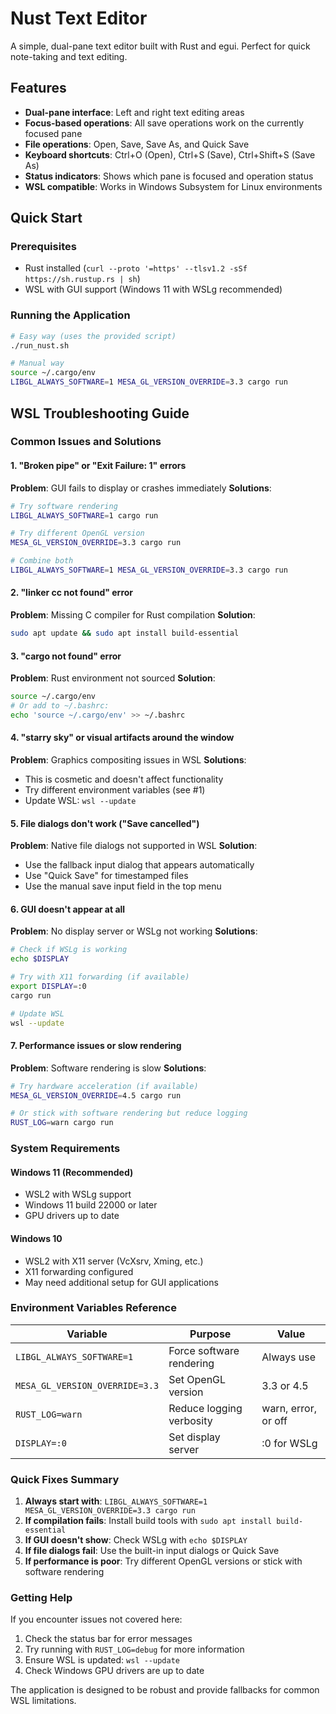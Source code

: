 # Nust Text Editor

A simple, dual-pane text editor built with Rust and egui. Perfect for quick note-taking and text editing.

## Features

- **Dual-pane interface**: Left and right text editing areas
- **Focus-based operations**: All save operations work on the currently focused pane
- **File operations**: Open, Save, Save As, and Quick Save
- **Keyboard shortcuts**: Ctrl+O (Open), Ctrl+S (Save), Ctrl+Shift+S (Save As)
- **Status indicators**: Shows which pane is focused and operation status
- **WSL compatible**: Works in Windows Subsystem for Linux environments

## Quick Start

### Prerequisites
- Rust installed (`curl --proto '=https' --tlsv1.2 -sSf https://sh.rustup.rs | sh`)
- WSL with GUI support (Windows 11 with WSLg recommended)

### Running the Application
```bash
# Easy way (uses the provided script)
./run_nust.sh

# Manual way
source ~/.cargo/env
LIBGL_ALWAYS_SOFTWARE=1 MESA_GL_VERSION_OVERRIDE=3.3 cargo run
```

## WSL Troubleshooting Guide

### Common Issues and Solutions

#### 1. **"Broken pipe" or "Exit Failure: 1" errors**
**Problem**: GUI fails to display or crashes immediately
**Solutions**:
```bash
# Try software rendering
LIBGL_ALWAYS_SOFTWARE=1 cargo run

# Try different OpenGL version
MESA_GL_VERSION_OVERRIDE=3.3 cargo run

# Combine both
LIBGL_ALWAYS_SOFTWARE=1 MESA_GL_VERSION_OVERRIDE=3.3 cargo run
```

#### 2. **"linker cc not found" error**
**Problem**: Missing C compiler for Rust compilation
**Solution**:
```bash
sudo apt update && sudo apt install build-essential
```

#### 3. **"cargo not found" error**
**Problem**: Rust environment not sourced
**Solution**:
```bash
source ~/.cargo/env
# Or add to ~/.bashrc:
echo 'source ~/.cargo/env' >> ~/.bashrc
```

#### 4. **"starry sky" or visual artifacts around the window**
**Problem**: Graphics compositing issues in WSL
**Solutions**:
- This is cosmetic and doesn't affect functionality
- Try different environment variables (see #1)
- Update WSL: `wsl --update`

#### 5. **File dialogs don't work ("Save cancelled")**
**Problem**: Native file dialogs not supported in WSL
**Solution**: 
- Use the fallback input dialog that appears automatically
- Use "Quick Save" for timestamped files
- Use the manual save input field in the top menu

#### 6. **GUI doesn't appear at all**
**Problem**: No display server or WSLg not working
**Solutions**:
```bash
# Check if WSLg is working
echo $DISPLAY

# Try with X11 forwarding (if available)
export DISPLAY=:0
cargo run

# Update WSL
wsl --update
```

#### 7. **Performance issues or slow rendering**
**Problem**: Software rendering is slow
**Solutions**:
```bash
# Try hardware acceleration (if available)
MESA_GL_VERSION_OVERRIDE=4.5 cargo run

# Or stick with software rendering but reduce logging
RUST_LOG=warn cargo run
```

### System Requirements

#### Windows 11 (Recommended)
- WSL2 with WSLg support
- Windows 11 build 22000 or later
- GPU drivers up to date

#### Windows 10
- WSL2 with X11 server (VcXsrv, Xming, etc.)
- X11 forwarding configured
- May need additional setup for GUI applications

### Environment Variables Reference

| Variable | Purpose | Value |
|----------|---------|-------|
| `LIBGL_ALWAYS_SOFTWARE=1` | Force software rendering | Always use |
| `MESA_GL_VERSION_OVERRIDE=3.3` | Set OpenGL version | 3.3 or 4.5 |
| `RUST_LOG=warn` | Reduce logging verbosity | warn, error, or off |
| `DISPLAY=:0` | Set display server | :0 for WSLg |

### Quick Fixes Summary

1. **Always start with**: `LIBGL_ALWAYS_SOFTWARE=1 MESA_GL_VERSION_OVERRIDE=3.3 cargo run`
2. **If compilation fails**: Install build tools with `sudo apt install build-essential`
3. **If GUI doesn't show**: Check WSLg with `echo $DISPLAY`
4. **If file dialogs fail**: Use the built-in input dialogs or Quick Save
5. **If performance is poor**: Try different OpenGL versions or stick with software rendering

### Getting Help

If you encounter issues not covered here:
1. Check the status bar for error messages
2. Try running with `RUST_LOG=debug` for more information
3. Ensure WSL is updated: `wsl --update`
4. Check Windows GPU drivers are up to date

The application is designed to be robust and provide fallbacks for common WSL limitations.
